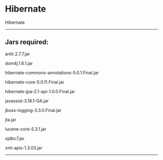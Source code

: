 # Hibernate
Hibernate

----------------------------
Jars required:
----------------------------

antlr.2.7.7.jar

dom4j.1.6.1.jar

hibernate-commons-annotations-5.0.1.Final.jar

hibernate-core-5.0.11.Final.jar

hibernate-jpa-2.1-api-1.0.0.Final.jar

javassist-3.18.1-GA.jar

jboss-logging-3.3.0.Final.jar

jta.jar

lucene-core-5.3.1.jar

ojdbc7.jar

xml-apis-1.3.03.jar

----------------------------
